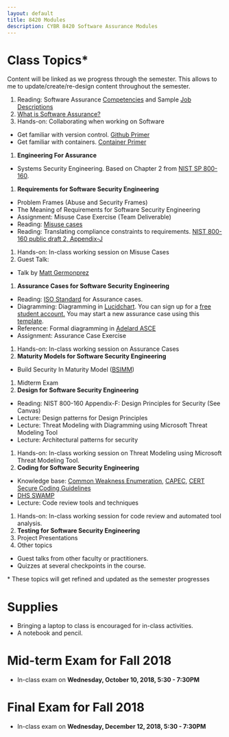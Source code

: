 ```yaml
---
layout: default
title: 8420 Modules
description: CYBR 8420 Software Assurance Modules
---
```


# Class Topics*
Content will be linked as we progress through the semester. This allows to me to update/create/re-design content throughout the semester.

1. Reading: Software Assurance [Competencies](http://resources.sei.cmu.edu/library/asset-view.cfm?assetid=47953) and Sample [Job](https://robinagandhi.github.io/swa/resources/swa-positions-1.pdf) [Descriptions](https://robinagandhi.github.io/swa/resources/swa-positions-2.pdf)
1. [What is Software Assurance?](https://robinagandhi.github.io/swa/slides/lecture-0/software-assurance.html)
1. Hands-on: Collaborating when working on Software
  - Get familiar with version control. [Github Primer](https://robinagandhi.github.io/swa/pages/github.html)
  - Get familiar with containers. [Container Primer](https://robinagandhi.github.io/swa/pages/containers.html)
1. **Engineering For Assurance**
  * Systems Security Engineering. Based on Chapter 2 from [NIST SP 800-160](http://nvlpubs.nist.gov/nistpubs/SpecialPublications/NIST.SP.800-160.pdf).
1. **Requirements for Software Security Engineering**
  * Problem Frames (Abuse and Security Frames)  
  * The Meaning of Requirements for Software Security Engineering  
  * Assignment: Misuse Case Exercise (Team Deliverable)  
  * Reading: [Misuse cases](http://ieeexplore.ieee.org/stamp/stamp.jsp?arnumber=1159030)  
  * Reading: Translating compliance constraints to requirements. [NIST 800-160 public draft 2, Appendix-J](http://csrc.nist.gov/publications/drafts/800-160/sp800_160_second-draft.pdf)
1. Hands-on: In-class working session on Misuse Cases
1. Guest Talk:
  * Talk by [Matt Germonprez](http://www.unomaha.edu/college-of-information-science-and-technology/about/faculty-staff/matt-germonprez.php)
1. **Assurance Cases for Software Security Engineering**
  * Reading: [ISO Standard](https://unomaha.on.worldcat.org/oclc/772089071?databaseList=638) for Assurance cases.
  * Diagramming: Diagramming in [Lucidchart](https://www.lucidchart.com/). You can sign up for a [free student account.](https://www.lucidchart.com/users/education/registerLevel?tP=1&t4=A&t10=A) You may start a new assurance case using this [template](https://www.lucidchart.com/invitations/accept/e8d3aac4-e62b-4fa0-9fd1-c2cf6a6d318d).
  * Reference: Formal diagramming in [Adelard ASCE](https://www.adelard.com/asce/choosing-asce/index.html)  
  * Assignment: Assurance Case Exercise
1. Hands-on: In-class working session on Assurance Cases
1. **Maturity Models for Software Security Engineering**
  * Build Security In Maturity Model ([BSIMM](https://www.bsimm.com))
1. Midterm Exam
1. **Design for Software Security Engineering**
  * Reading: NIST 800-160 Appendix-F: Design Principles for Security (See Canvas)
  * Lecture: Design patterns for Design Principles
  * Lecture: Threat Modeling with Diagramming using Microsoft Threat Modeling Tool
  * Lecture: Architectural patterns for security
1. Hands-on: In-class working session on Threat Modeling using Microsoft Threat Modeling Tool.  
1. **Coding for Software Security Engineering**
  * Knowledge base: [Common Weakness Enumeration](http://cwe.mitre.org/), [CAPEC](https://capec.mitre.org/), [CERT Secure Coding Guidelines](https://www.securecoding.cert.org/confluence/display/seccode/SEI+CERT+Coding+Standards)
  * [DHS SWAMP](https://www.mir-swamp.org/)
  * Lecture: Code review tools and techniques
1. Hands-on: In-class working session for code review and automated tool analysis.  
1. **Testing for Software Security Engineering**
1. Project Presentations
1. Other topics
  * Guest talks from other faculty or practitioners.
  * Quizzes at several checkpoints in the course.

\* These topics will get refined and updated as the semester progresses


# Supplies
* Bringing a laptop to class is encouraged for in-class activities.
* A notebook and pencil.

# Mid-term Exam for Fall 2018

  * In-class exam on **Wednesday, October 10, 2018, 5:30 - 7:30PM**

# Final Exam for Fall 2018

* In-class exam on **Wednesday, December 12, 2018, 5:30 - 7:30PM**
